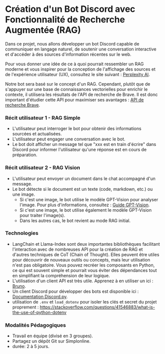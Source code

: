 # Création d'un Bot Discord avec Fonctionnalité de Recherche Augmentée (RAG)

Dans ce projet, nous allons développer un bot Discord capable de communiquer en langage naturel, de soutenir une conversation interactive et d'accéder à des sources d'information récentes sur le web.

Pour vous donner une idée de ce à quoi pourrait ressembler un RAG moderne et vous inspirer pour la conception de l'affichage des sources et de l'expérience utilisateur (UX), consultez le site suivant : [Perplexity AI](https://www.perplexity.ai/).

Notre bot sera basé sur le concept d'un RAG. Cependant, plutôt que de s'appuyer sur une base de connaissances vectorielles pour enrichir le contexte, il utilisera les résultats de l'API de recherche de Brave. Il est donc important d'étudier cette API pour maximiser ses avantages : [API de recherche Brave](https://api.search.brave.com/).

### Récit utilisateur 1 - RAG Simple

- L'utilisateur peut interroger le bot pour obtenir des informations sourcées et actualisées.
- L'utilisateur peut engager une conversation avec le bot.
- Le bot doit afficher un message tel que "xxx est en train d'écrire" dans Discord pour informer l'utilisateur qu'une réponse est en cours de préparation.

### Récit utilisateur 2 - RAG Vision

- L'utilisateur peut envoyer un document dans le chat accompagné d'un message.
- Le bot détecte si le document est un texte (code, markdown, etc.) ou une image.
    - Si c'est une image, le bot utilise le modèle GPT-Vision pour analyser l'image. Pour plus d'informations, consultez : [Guide GPT-Vision](https://platform.openai.com/docs/guides/vision).
    - Si c'est une image, le bot utilise également le modèle GPT-Vision pour traiter l'image(s).
    - Dans les autres cas, le bot revient au mode RAG initial.

### Technologies

- LangChain et Llama-Index sont deux importantes bibliothèques facilitant l'interaction avec de nombreuses API pour la création de RAG et d'autres techniques de CoT (Chain of Thought). Elles peuvent être utiles pour découvrir de nouveaux outils ou concepts, mais leur utilisation n'est pas obligatoire. Vous pouvez recréer les composants en Python, ce qui est souvent simple et pourrait vous éviter des dépendances tout en simplifiant la compréhension de leur logique.
- L'utilisation d'un client API est très utile. Apprenez à en utiliser un ici : [Bruno](https://www.usebruno.com/).
- Un client Discord pour développer des bots est disponible ici : [Documentation Discord.py](https://discordpy.readthedocs.io/en/latest/).
- utilisation de `.env` et `load_dotenv` pour isoler les clés et secret du projet proprement : https://stackoverflow.com/questions/41546883/what-is-the-use-of-python-dotenv

### Modalités Pédagogiques

- Travail en équipe (divisé en 3 groupes).
- Partagez un dépôt Git sur Simplonline.
- durée: 2 à 5 jours.
